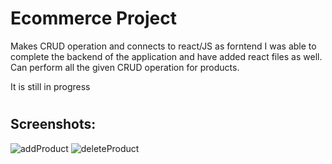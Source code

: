 # Ecommerce Project

Makes CRUD operation and connects to react/JS as forntend
I was able to complete the backend of the application and have added react files as well.
Can perform all the given CRUD operation for products.

It is still in progress

#

## Screenshots: 

![addProduct](https://user-images.githubusercontent.com/68404906/139922880-bf7b51b0-f072-4a82-a3ac-59f11fede373.gif)
![deleteProduct](https://user-images.githubusercontent.com/68404906/139922895-a490c910-7789-47f0-935c-190a76ebb6d0.gif)
